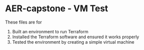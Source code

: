 
# AER-capstone - VM Test
These files are for 
1. Built an environment to run Terraform
2. Installed the Terraform software and ensured it works properly
3. Tested the environment by creating a simple virtual machine

